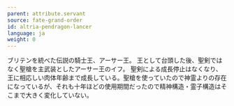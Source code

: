 ```yaml
---
parent: attribute.servant
source: fate-grand-order
id: altria-pendragon-lancer
language: ja
weight: 0
---
```


ブリテンを統べた伝説の騎士王、アーサー王。
王として台頭した後、聖剣ではなく聖槍を主武装としたアーサー王のイフ。
聖剣による成長停止はなくなり、王に相応しい肉体年齢まで成長している。聖槍を使っていたので神霊よりの存在になっているが、それも十年ほどの使用期間だったので精神構造・霊子構造はそこまで大きく変化していない。
